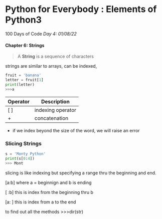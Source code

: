 # Python for Everybody : Elements of Python3

100 Days of Code *Day 4: 01/08/22*

#### Chapter 6: Strings

> A **String** is a sequence of characters

strings are similar to arrays, can be indexed, 

```python
fruit = 'banana'
letter = fruit[1]
print(letter)
>>>a
```

| Operator | Description       |
| -------- | ----------------- |
| [ ]      | indexing operator |
| +        | concatenation     |

- if we index beyond the size of the word, we will raise an error

### Slicing Strings

```python
s = 'Monty Python'
print(s[0:4])
>>> Mont
```

slicing is like indexing but specifying a range thru the beginning and end.

[a:b] where a = beginnign and b is ending

[ :b] this is index from the beginning thru b

[a: ] this is index from a to the end



to find out all the methods >>>dir(str)
